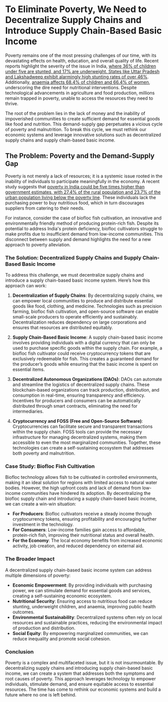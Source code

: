 # To Eliminate Poverty, We Need to Decentralize Supply Chains and Introduce Supply Chain-Based Basic Income

Poverty remains one of the most pressing challenges of our time, with its devastating effects on health, education, and overall quality of life. Recent reports highlight the severity of the issue in India, [where 36% of children under five are stunted, and 17% are underweight. States like Uttar Pradesh and Lakshadweep exhibit alarmingly high stunting rates of over 46%](https://www.thehindu.com/sci-tech/health/36-children-aged-under-5-stunted-17-underweight-wcd-minister/article68449836.ece). Additionally, [anaemia affects 68.4% of children and 66.4% of women](https://www.downtoearth.org.in/health/anaemia-in-women-children-aggravated-in-2019-nfhs-5-74799), underscoring the dire need for nutritional interventions. Despite technological advancements in agriculture and food production, millions remain trapped in poverty, unable to access the resources they need to thrive. 

The root of the problem lies in the lack of money and the inability of impoverished communities to create sufficient demand for essential goods like food and nutrition. This demand-supply gap perpetuates a vicious cycle of poverty and malnutrition. To break this cycle, we must rethink our economic systems and leverage innovative solutions such as decentralized supply chains and supply chain-based basic income.

## The Problem: Poverty and the Demand-Supply Gap

Poverty is not merely a lack of resources; it is a systemic issue rooted in the inability of individuals to participate meaningfully in the economy. A recent study suggests that [poverty in India could be five times higher than government estimates, with 27.4% of the rural population and 23.7% of the urban population living below the poverty line](https://thewire.in/economy/indians-living-in-poverty-could-be-five-times-higher-than-govt-estimates-study). These individuals lack the purchasing power to buy nutritious food, which in turn discourages suppliers from catering to their needs. 

For instance, consider the case of biofloc fish cultivation, an innovative and environmentally friendly method of producing protein-rich fish. Despite its potential to address India's protein deficiency, biofloc cultivators struggle to make profits due to insufficient demand from low-income communities. This disconnect between supply and demand highlights the need for a new approach to poverty alleviation.

### The Solution: Decentralized Supply Chains and Supply Chain-Based Basic Income

To address this challenge, we must decentralize supply chains and introduce a supply chain-based basic income system. Here’s how this approach can work:

1. **Decentralization of Supply Chains**: 
   By decentralizing supply chains, we can empower local communities to produce and distribute essential goods like food, clothing, and medicine. Technologies such as precision farming, biofloc fish cultivation, and open-source software can enable small-scale producers to operate efficiently and sustainably. Decentralization reduces dependency on large corporations and ensures that resources are distributed equitably.

2. **Supply Chain-Based Basic Income**:
   A supply chain-based basic income involves providing individuals with a digital currency that can only be used to purchase specific goods within the supply chain. For example, a biofloc fish cultivator could receive cryptocurrency tokens that are exclusively redeemable for fish. This creates a guaranteed demand for the producer’s goods while ensuring that the basic income is spent on essential items.

3. **Decentralized Autonomous Organizations (DAOs)**:
   DAOs can automate and streamline the logistics of decentralized supply chains. These blockchain-based organizations can track production, distribution, and consumption in real-time, ensuring transparency and efficiency. Incentives for producers and consumers can be automatically distributed through smart contracts, eliminating the need for intermediaries.

4. **Cryptocurrency and FOSS (Free and Open-Source Software)**:
   Cryptocurrencies can facilitate secure and transparent transactions within the supply chain. FOSS tools can provide the necessary infrastructure for managing decentralized systems, making them accessible to even the most marginalized communities. Together, these technologies can create a self-sustaining ecosystem that addresses both poverty and malnutrition.

### Case Study: Biofloc Fish Cultivation

Biofloc technology allows fish to be cultivated in controlled environments, making it an ideal solution for regions with limited access to natural water bodies. However, the high upfront costs and lack of demand from low-income communities have hindered its adoption. By decentralizing the biofloc supply chain and introducing a supply chain-based basic income, we can create a win-win situation:

- **For Producers**: Biofloc cultivators receive a steady income through cryptocurrency tokens, ensuring profitability and encouraging further investment in the technology.
- **For Consumers**: Low-income families gain access to affordable, protein-rich fish, improving their nutritional status and overall health.
- **For the Economy**: The local economy benefits from increased economic activity, job creation, and reduced dependency on external aid.

### The Broader Impact

A decentralized supply chain-based basic income system can address multiple dimensions of poverty:

- **Economic Empowerment**: By providing individuals with purchasing power, we can stimulate demand for essential goods and services, creating a self-sustaining economic ecosystem.
- **Nutritional Security**: Ensuring access to nutritious food can reduce stunting, underweight children, and anaemia, improving public health outcomes.
- **Environmental Sustainability**: Decentralized systems often rely on local resources and sustainable practices, reducing the environmental impact of production and distribution.
- **Social Equity**: By empowering marginalized communities, we can reduce inequality and promote social cohesion.

### Conclusion

Poverty is a complex and multifaceted issue, but it is not insurmountable. By decentralizing supply chains and introducing supply chain-based basic income, we can create a system that addresses both the symptoms and root causes of poverty. This approach leverages technology to empower individuals, stimulate demand, and ensure equitable access to essential resources. The time has come to rethink our economic systems and build a future where no one is left behind.
